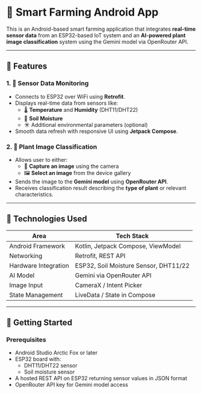 # 🌱 Smart Farming Android App

This is an Android-based smart farming application that integrates **real-time sensor data** from an ESP32-based IoT system and an **AI-powered plant image classification** system using the Gemini model via OpenRouter API.

---

## 📱 Features

### 1. 🔧 Sensor Data Monitoring
- Connects to ESP32 over WiFi using **Retrofit**.
- Displays real-time data from sensors like:
  - 🌡️ **Temperature** and **Humidity** (DHT11/DHT22)
  - 🌱 **Soil Moisture**
  - ☀️ Additional environmental parameters (optional)
- Smooth data refresh with responsive UI using **Jetpack Compose**.

### 2. 🌿 Plant Image Classification
- Allows user to either:
  - 📸 **Capture an image** using the camera
  - 🖼️ **Select an image** from the device gallery
- Sends the image to the **Gemini model** using **OpenRouter API**.
- Receives classification result describing the **type of plant** or relevant characteristics.

---

## 🔌 Technologies Used

| Area                  | Tech Stack                               |
|-----------------------|-------------------------------------------|
| Android Framework     | Kotlin, Jetpack Compose, ViewModel        |
| Networking            | Retrofit, REST API                        |
| Hardware Integration  | ESP32, Soil Moisture Sensor, DHT11/22     |
| AI Model              | Gemini via OpenRouter API                 |
| Image Input           | CameraX / Intent Picker                   |
| State Management      | LiveData / State in Compose               |

---

## 🚀 Getting Started

### Prerequisites
- Android Studio Arctic Fox or later
- ESP32 board with:
  - DHT11/DHT22 sensor
  - Soil moisture sensor
- A hosted REST API on ESP32 returning sensor values in JSON format
- OpenRouter API key for Gemini model access

